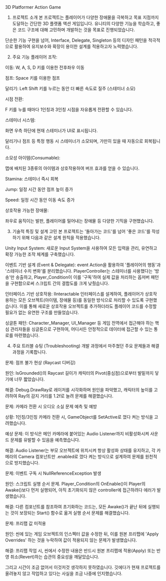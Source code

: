3D Platformer Action Game
1. 프로젝트 소개
본 프로젝트는 플레이어가 다양한 장애물을 극복하고 목표 지점까지 도달하는 간단한 3D 플랫폼 액션 게임입니다. 유니티의 다양한 기능을 학습하고, 좋은 코드 구조에 대해 고민하며 개발하는 것을 목표로 진행되었습니다.

단순한 기능 구현을 넘어, Interface, Delegate, Singleton 등의 디자인 패턴을 적극적으로 활용하여 유지보수와 확장이 용이한 설계를 적용하고자 노력했습니다.

2. 주요 기능
플레이어 조작:

이동: W, A, S, D 키를 이용한 전후좌우 이동

점프: Space 키를 이용한 점프

달리기: Left Shift 키를 누르는 동안 더 빠른 속도로 질주 (스테미너 소모)

시점 전환:

F 키를 누를 때마다 1인칭과 3인칭 시점을 자유롭게 전환할 수 있습니다.

스테미너 시스템:

화면 우측 하단에 현재 스테미너가 UI로 표시됩니다.

달리기나 점프 등 특정 행동 시 스테미너가 소모되며, 가만히 있을 때 자동으로 회복됩니다.

소모성 아이템(Consumable):

맵에 배치된 3종류의 아이템과 상호작용하여 버프 효과를 얻을 수 있습니다.

Stamina: 스테미너 즉시 회복

Jump: 일정 시간 동안 점프 높이 증가

Speed: 일정 시간 동안 이동 속도 증가

상호작용 가능한 장애물:

좌우로 움직이는 발판, 플레이어를 밀어내는 장애물 등 다양한 기믹을 구현했습니다.

3. 기술적 특징 및 설계 고민
본 프로젝트는 '돌아가는 코드'를 넘어 '좋은 코드'를 작성하기 위해 다음과 같은 설계 원칙을 적용했습니다.

Unity Input System: 새로운 Input System을 사용하여 모든 입력을 관리, 유연하고 확장 가능한 조작 체계를 구축했습니다.

이벤트 기반 설계 (Event & Delegate): event Action을 활용하여 '플레이어의 행동'과 '스테미너 수치 변화'를 분리했습니다. PlayerController는 스테미너를 사용했다는 '방송'만 송출하고, Player_Condition이 이를 '구독'하여 실제 값을 처리하는 옵저버 패턴을 구현함으로써 스크립트 간의 결합도를 크게 낮췄습니다.

인터페이스 기반 상호작용: IInteractable 인터페이스를 설계하여, 플레이어가 상호작용하는 모든 오브젝트(아이템, 장애물 등)를 동일한 방식으로 처리할 수 있도록 구현했습니다. 이를 통해 새로운 상호작용 오브젝트를 추가하더라도 플레이어 코드를 수정할 필요가 없는 유연한 구조를 만들었습니다.

싱글톤 패턴: Character_Manager, UI_Manager 등 게임 전역에서 접근해야 하는 핵심 관리자들을 싱글톤으로 구현하여, 어디서든 안정적으로 데이터에 접근할 수 있는 통로를 마련했습니다.

4. 주요 트러블 슈팅 (Troubleshooting)
개발 과정에서 마주쳤던 주요 문제들과 해결 과정을 기록합니다.

문제: 점프 불가 현상 (Raycast 디버깅)

원인: IsGrounded()의 Raycast 길이가 캐릭터의 Pivot(중심점)으로부터 발밑까지 닿기에 너무 짧았습니다.

해결: Debug.DrawRay로 레이저를 시각화하며 원인을 파악했고, 캐릭터의 높이를 고려하여 Ray의 감지 거리를 1.2f로 늘려 문제를 해결했습니다.

문제: 카메라 전환 시 오디오 소실 문제 예측 및 예방

상황: 1인칭/3인칭 카메라 전환 시, GameObject를 SetActive로 껐다 켜는 방식을 고려했습니다.

예상 문제: 이 방식은 메인 카메라에 붙어있는 Audio Listener까지 비활성화시켜 사운드 문제를 유발할 수 있음을 예측했습니다.

해결: Audio Listener는 부모 오브젝트에 위치시켜 항상 활성화 상태를 유지하고, 각 카메라의 Camera 컴포넌트만 .enabled로 껐다 켜는 방식으로 설계하여 문제를 원천적으로 방지했습니다.

문제: 이벤트 구독 시 NullReferenceException 발생

원인: 스크립트 실행 순서 문제. Player_Condition의 OnEnable()이 Player의 Awake()보다 먼저 실행되어, 아직 초기화되지 않은 controller에 접근하려다 에러가 발생했습니다.

해결: 다른 컴포넌트를 참조하여 초기화하는 코드는, 모든 Awake()가 끝난 뒤에 실행되는 것이 보장되는 Start() 함수로 옮겨 실행 순서 문제를 해결했습니다.

문제: 프리팹 값 미적용

원인: 씬에 있는 게임 오브젝트의 인스펙터 값을 수정한 뒤, 이를 원본 프리팹에 'Apply Overrides' 하는 것을 누락하여 값이 적용되지 않는 문제가 발생했습니다.

해결: 프리팹 작업 시, 씬에서 수정한 내용은 반드시 원본 프리팹에 적용(Apply) 또는 반영 취소(Revert)하는 습관의 중요성을 깨달았습니다.

그리고 시간이 조금 없어서 이것저것 생각하지 못하였습니다. 깃에다가 현재 프로젝트를 올려놓지 않고 작업하고 있다는 사실을 조금 나중에 인지했습니다.
